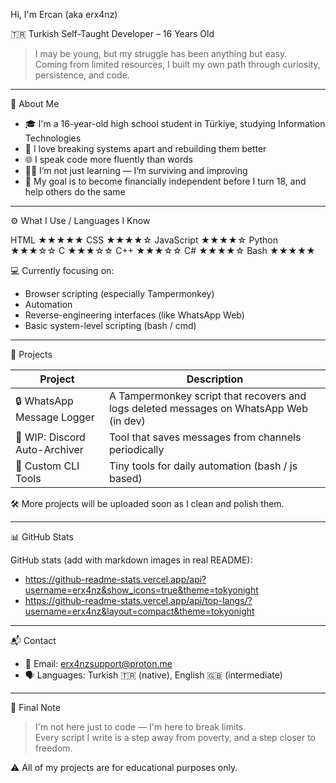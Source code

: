 
Hi, I'm Ercan (aka erx4nz)

🇹🇷 Turkish Self-Taught Developer – 16 Years Old

> I may be young, but my struggle has been anything but easy.  
> Coming from limited resources, I built my own path through curiosity, persistence, and code.

---

🧠 About Me

- 🎓 I'm a 16-year-old high school student in Türkiye, studying Information Technologies  
- 🧩 I love breaking systems apart and rebuilding them better  
- 🌐 I speak code more fluently than words  
- 🏋️‍♂️ I’m not just learning — I’m surviving and improving  
- 🎯 My goal is to become financially independent before I turn 18, and help others do the same

---

⚙️ What I Use / Languages I Know

HTML      ★★★★★
CSS       ★★★★☆
JavaScript ★★★★☆
Python    ★★★☆☆
C         ★★★☆☆
C++       ★★★☆☆
C#        ★★★★☆
Bash      ★★★★★

💻 Currently focusing on:  
- Browser scripting (especially Tampermonkey)  
- Automation  
- Reverse-engineering interfaces (like WhatsApp Web)  
- Basic system-level scripting (bash / cmd)

---

🚀 Projects

| Project | Description |
|--------|-------------|
| 🔒 WhatsApp Message Logger | A Tampermonkey script that recovers and logs deleted messages on WhatsApp Web (in dev) |
| 🧪 WIP: Discord Auto-Archiver | Tool that saves messages from channels periodically |
| 🔧 Custom CLI Tools | Tiny tools for daily automation (bash / js based) |

🛠 More projects will be uploaded soon as I clean and polish them.

---

📊 GitHub Stats

GitHub stats (add with markdown images in real README):
- https://github-readme-stats.vercel.app/api?username=erx4nz&show_icons=true&theme=tokyonight
- https://github-readme-stats.vercel.app/api/top-langs/?username=erx4nz&layout=compact&theme=tokyonight

---

📬 Contact

- 📧 Email: erx4nzsupport@proton.me
- 🗣️ Languages: Turkish 🇹🇷 (native), English 🇬🇧 (intermediate)

---

💬 Final Note

> I'm not here just to code — I'm here to break limits.  
> Every script I write is a step away from poverty, and a step closer to freedom.

⚠️ All of my projects are for educational purposes only.
